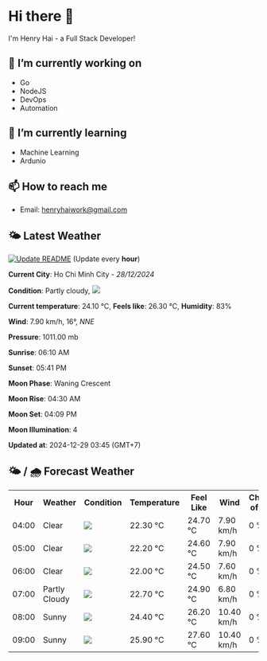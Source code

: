 # Hi there 👋

I'm Henry Hai - a Full Stack Developer!

## 🔭 I’m currently working on

- Go
- NodeJS
- DevOps
- Automation

## 🌱 I’m currently learning

- Machine Learning
- Ardunio

## 📫 How to reach me

- Email: <henryhaiwork@gmail.com>

## 🌤️ Latest Weather
[![Update README](https://github.com/henry0hai/henry0hai/actions/workflows/udpateReadme.yml/badge.svg)](https://github.com/henry0hai/henry0hai/actions/workflows/udpateReadme.yml)
(Update every **hour**)
<!-- CURRENT_WEATHER:START -->
**Current City**: Ho Chi Minh City - *28/12/2024*

**Condition**: Partly cloudy, <img src="https://cdn.weatherapi.com/weather/64x64/night/116.png"/>

**Current temperature**: 24.10 °C, **Feels like**: 26.30 °C, **Humidity**: 83%

**Wind**: 7.90 km/h, 16°, *NNE*

**Pressure**: 1011.00 mb

**Sunrise**: 06:10 AM

**Sunset**: 05:41 PM

**Moon Phase**: Waning Crescent

**Moon Rise**: 04:30 AM

**Moon Set**: 04:09 PM

**Moon Illumination**: 4

**Updated at**: 2024-12-29 03:45 (GMT+7)<!-- CURRENT_WEATHER:END -->

## 🌤️ / 🌧️ Forecast Weather
<!-- FORECAST_WEATHER:START -->
<table>
		<tr>
			<th>Hour</th>
			<th>Weather</th>
			<th>Condition</th>
			<th>Temperature</th>
			<th>Feel Like</th>
			<th>Wind</th>
			<th>Chance of Rain</th>
		</tr>
				<tr>
					<td>04:00</td>
					<td>Clear </td>
					<td><img src='https://cdn.weatherapi.com/weather/64x64/night/113.png'/></td>
					<td>22.30 °C</td>
					<td>24.70 °C</td>
					<td>7.90 km/h</td>
					<td>0 %</td>
				</tr>
				<tr>
					<td>05:00</td>
					<td>Clear </td>
					<td><img src='https://cdn.weatherapi.com/weather/64x64/night/113.png'/></td>
					<td>22.20 °C</td>
					<td>24.60 °C</td>
					<td>7.90 km/h</td>
					<td>0 %</td>
				</tr>
				<tr>
					<td>06:00</td>
					<td>Clear </td>
					<td><img src='https://cdn.weatherapi.com/weather/64x64/night/113.png'/></td>
					<td>22.00 °C</td>
					<td>24.50 °C</td>
					<td>7.60 km/h</td>
					<td>0 %</td>
				</tr>
				<tr>
					<td>07:00</td>
					<td>Partly Cloudy </td>
					<td><img src='https://cdn.weatherapi.com/weather/64x64/day/116.png'/></td>
					<td>22.70 °C</td>
					<td>24.90 °C</td>
					<td>6.80 km/h</td>
					<td>0 %</td>
				</tr>
				<tr>
					<td>08:00</td>
					<td>Sunny</td>
					<td><img src='https://cdn.weatherapi.com/weather/64x64/day/113.png'/></td>
					<td>24.40 °C</td>
					<td>26.20 °C</td>
					<td>10.40 km/h</td>
					<td>0 %</td>
				</tr>
				<tr>
					<td>09:00</td>
					<td>Sunny</td>
					<td><img src='https://cdn.weatherapi.com/weather/64x64/day/113.png'/></td>
					<td>25.90 °C</td>
					<td>27.60 °C</td>
					<td>10.40 km/h</td>
					<td>0 %</td>
				</tr>
</table>
<!-- FORECAST_WEATHER:END -->
